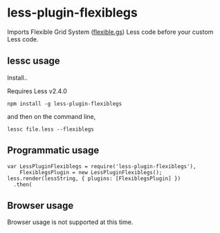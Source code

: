 less-plugin-flexiblegs
========================

Imports Flexible Grid System ([flexible.gs](http://flexible.gs/)) Less code before your custom Less code.

## lessc usage

Install..

Requires Less v2.4.0

```
npm install -g less-plugin-flexiblegs
```

and then on the command line,

```
lessc file.less --flexiblegs
```


## Programmatic usage

```
var LessPluginFlexiblegs = require('less-plugin-flexiblegs'),
    FlexiblegsPlugin = new LessPluginFlexiblegs();
less.render(lessString, { plugins: [FlexiblegsPlugin] })
  .then(
```

## Browser usage

Browser usage is not supported at this time.
